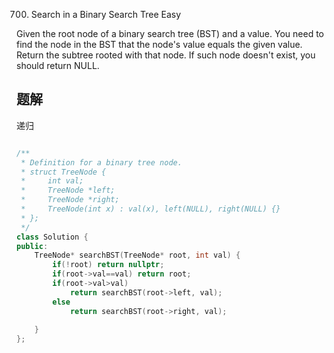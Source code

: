 700. Search in a Binary Search Tree
Easy

Given the root node of a binary search tree (BST) and a value. You need to find the node in the BST that the node's value equals the given value. Return the subtree rooted with that node. If such node doesn't exist, you should return NULL.

## 题解

递归

```C++

/**
 * Definition for a binary tree node.
 * struct TreeNode {
 *     int val;
 *     TreeNode *left;
 *     TreeNode *right;
 *     TreeNode(int x) : val(x), left(NULL), right(NULL) {}
 * };
 */
class Solution {
public:
    TreeNode* searchBST(TreeNode* root, int val) {
        if(!root) return nullptr;
        if(root->val==val) return root;
        if(root->val>val)
            return searchBST(root->left, val);
        else
            return searchBST(root->right, val);
        
    }
};
```